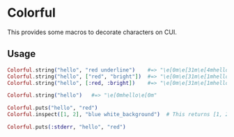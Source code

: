 # Colorful

This provides some macros to decorate characters on CUI.

## Usage

```elixir
Colorful.string("hello", "red underline")    #=> "\e[0m\e[31m\e[4mhello\e[0m"
Colorful.string("hello", ["red", "bright"])  #=> "\e[0m\e[31m\e[1mhello\e[0m"
Colorful.string("hello", [:red, :bright])    #=> "\e[0m\e[31m\e[1mhello\e[0m"

Colorful.string("hello")   #=> "\e[0mhello\e[0m"

Colorful.puts("hello", "red")
Colorful.inspect([1, 2], "blue white_background")  # This returns [1, 2] like IO.inspect

Colorful.puts(:stderr, "hello", "red")
```

